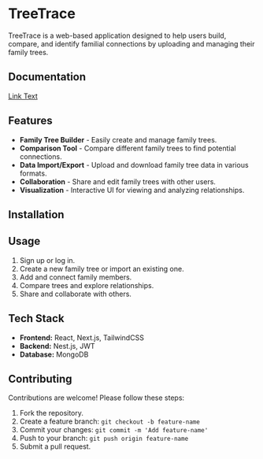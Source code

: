 ﻿# TreeTrace

TreeTrace is a web-based application designed to help users build, compare, and identify familial connections by uploading and managing their family trees.

## Documentation

[Link Text](https://drive.google.com/drive/folders/1HHesYEW1SWfEYB-dUbtknCh0Ut1Vei1j?usp=sharing)

## Features

- **Family Tree Builder** - Easily create and manage family trees.
- **Comparison Tool** - Compare different family trees to find potential connections.
- **Data Import/Export** - Upload and download family tree data in various formats.
- **Collaboration** - Share and edit family trees with other users.
- **Visualization** - Interactive UI for viewing and analyzing relationships.

## Installation


## Usage

1. Sign up or log in.
2. Create a new family tree or import an existing one.
3. Add and connect family members.
4. Compare trees and explore relationships.
5. Share and collaborate with others.

## Tech Stack

- **Frontend:** React, Next.js, TailwindCSS
- **Backend:** Nest.js, JWT
- **Database:** MongoDB

## Contributing

Contributions are welcome! Please follow these steps:
1. Fork the repository.
2. Create a feature branch: `git checkout -b feature-name`
3. Commit your changes: `git commit -m 'Add feature-name'`
4. Push to your branch: `git push origin feature-name`
5. Submit a pull request.
